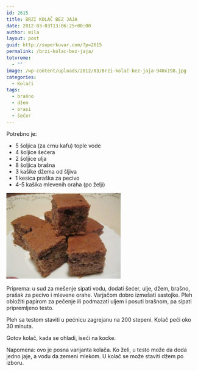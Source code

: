 ```yaml
---
id: 2615
title: BRZI KOLAČ BEZ JAJA
date: 2012-03-03T13:06:25+00:00
author: mila
layout: post
guid: http://superkuvar.com/?p=2615
permalink: /brzi-kolac-bez-jaja/
totvreme:
  - ""
image: /wp-content/uploads/2012/03/Brzi-kolač-bez-jaja-940x198.jpg
categories:
  - Kolači
tags:
  - brašno
  - džem
  - orasi
  - šećer
---
```

Potrebno je:

  * 5 šoljica (za crnu kafu) tople vode
  * 4 šoljice šećera
  * 2 šoljice ulja
  * 8 šoljica brašna
  * 3 kašike džema od šljiva
  * 1 kesica praška za pecivo
  * 4-5 kašika mlevenih oraha (po želji)

<img class="alignnone size-medium wp-image-2676" title="Brzi kolač bez jaja" src="/wp-content/uploads/2012/03/Brzi-kolač-bez-jaja-300x225.jpg" alt="" width="300" height="225" /> 

Priprema: u sud za mešenje sipati vodu, dodati šećer, ulje, džem, brašno, prašak za pecivo i mlevene orahe. Varjačom dobro izmešati sastojke.  Pleh obložiti papirom za pečenje ili podmazati uljem i posuti brašnom, pa sipati pripremljeno testo.

Pleh sa testom staviti u pećnicu zagrejanu na 200 stepeni. Kolač peći oko 30 minuta.

Gotov kolač, kada se ohladi, iseći na kocke.

Napomena: ovo je posna varijanta kolača. Ko želi, u testo može da doda jedno jaje, a vodu da zemeni mlekom. U kolač se može staviti džem po izboru.